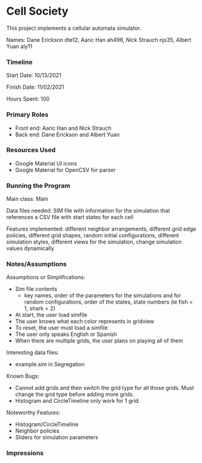 Cell Society
====

This project implements a cellular automata simulator.

Names: Dane Erickson dte12, Aaric Han ah496, Nick Strauch njs35, Albert Yuan aly11

### Timeline

Start Date: 10/13/2021

Finish Date: 11/02/2021

Hours Spent: 100

### Primary Roles

* Front end: Aaric Han and Nick Strauch
* Back end: Dane Erickson and Albert Yuan

### Resources Used

- Google Material UI icons
- Google Material for OpenCSV for parser

### Running the Program

Main class: Main

Data files needed: SIM file with information for the simulation that references a CSV file with
start states for each cell

Features implemented: different neighbor arrangements, different grid edge policies, different grid
shapes, random initial configurations, different simulation styles, different views for the
simulation, change simulation values dynamically

### Notes/Assumptions

Assumptions or Simplifications:
* Sim file contents
    * key names, order of the parameters for the simulations and for random configurations, order of
      the states, state numbers (ie fish = 1, shark = 2)
* At start, the user load simfile
* The user knows what each color represents in gridview
* To reset, the user must load a simfile
* The user only speaks English or Spanish
* When there are multiple grids, the user plans on playing all of them

Interesting data files:
* example.sim in Segregation

Known Bugs:
* Cannot add grids and then switch the grid type for all those grids. Must change the grid type before adding more grids.
* Histogram and CircleTimeline only work for 1 grid.

Noteworthy Features:
* Histogram/CircleTimeline
* Neighbor policies
* Sliders for simulation parameters

### Impressions

